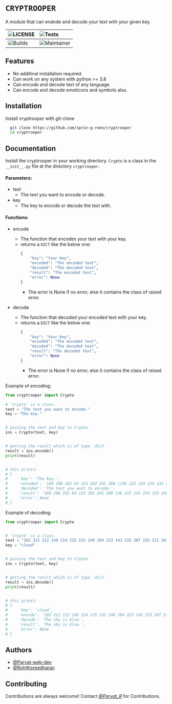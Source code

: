 
# `CRYPTROOPER`

A module that can endode and decode your text with your given key.


| ![LICENSE](https://img.shields.io/badge/License-Mozilla%20Public%20License%202.0-green.svg)| ![Tests](https://img.shields.io/badge/Tests-Passing-blue.svg) |
| :----- | :----- |
| ![Builds](https://img.shields.io/badge/Builds-Passing-blue.svg) | ![Maintainer](https://img.shields.io/badge/Maintainer-Parvat-black.svg) |

## Features

- No additinal installation required.
- Can work on any system with python >= 3.8
- Can encode and decode text of any language.
- Can encode and decode emoticons and symbols also.
## Installation 

Install cryptrooper with git-clone

```bash 
  git clone https://github.com/sprin-g-reen/cryptrooper
  cd cryptrooper
```
## Documentation

Install the cryptrooper in your working directory.
`Crypto` is a class in the `__init__.py` file at the directory `cryptrooper`.

#### Parameters:
- text 
    - The text you want to encode or decode.
- key
    - The key to encode or decode the text with.
#### Functions:
- encode
    - The function that encodes your text with your key.
    - returns a `DICT` like the below one:
        ```python
        {  
            "key": "Your Key",
            "encoded": "The encoded text",
            "decoded": "The decoded text",
            "result": "The encoded text",
            "error": None
        }
        ```
        - The error is None if no error, else it contains the class of raised error.

- decode
    - The function that decoded your encoded text with your key.
    - returns a `DICT` like the below one:
        ```python
        {  
            "key": "Your Key",
            "encoded": "The encoded text",
            "decoded": "The decoded text",
            "result": "The decoded text",
            "error": None
        }
        ```
        - The error is None if no error, else it contains the class of raised error.



Example of encoding:
```python
from cryptrooper import Crypto

# `Crypto` is a class.
text = "The text you want to encode."
key = "The key."


# passing the text and key to Crypto
ins = Crypto(text, key)


# getting the result which is of type `dict`
result = ins.encode()
print(result)


# this prints:
# {
#     'key': 'The key.',
#     'encoded': '168 208 202 64 223 202 241 200 \136 222 143 224 133 240 181 214 217 64 223 212 153 185 214 200 143 207 202 167',
#     'decoded': 'The text you want to encode.',
#     'result': '168 208 202 64 223 202 241 200 136 222 143 224 133 240 181 214 217 64 223 212 153 185 214 200 143 207 202 167',
#     'error': None
# }
```


Example of decoding:
```python
from cryptrooper import Crypto


# `Crypto` is a class.
text = "183 212 212 149 214 215 232 149 204 223 143 215 207 225 212 163"
key = "cloud"


# passing the text and key to Crypto
ins = Crypto(text, key)


# getting the result which is of type `dict`
result = ins.decode()
print(result)


# this prints:
# {
#     'key': 'cloud',
#     'encode': '183 212 212 149 214 215 232 149 204 223 143 215 207 225 212 163',
#     'decode': 'The sky is blue.',
#     'result': 'The sky is blue.',
#     'error': None
# }
```
## Authors

- [@Parvat-web-dev](https://www.github.com/Parvat-web-dev)
- [@Rohithsreedharan](https://www.github.com/Rohithsreedharan)

  

## Contributing

Contributions are always welcome!
Contact [*@Parvat_R*](https://telegram.me/Parvat_R) for Contributions.
